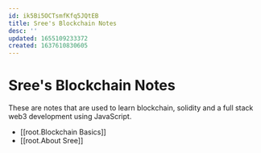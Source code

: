 ```yaml
---
id: ik5Bi5OCTsmfKfq5JQtEB
title: Sree's Blockchain Notes
desc: ''
updated: 1655109233372
created: 1637610830605
---
```

# Sree's Blockchain Notes

 
These are notes that are used to learn blockchain, solidity and a full stack web3 development using JavaScript.

- [[root.Blockchain Basics]]
- [[root.About Sree]]
